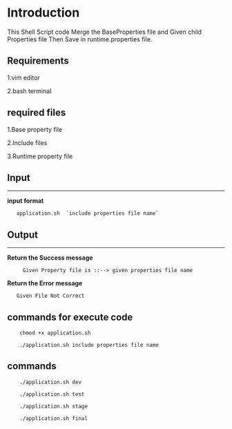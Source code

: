 # Introduction

This Shell Script code Merge the BaseProperties file  and Given child  Properties  file Then Save in runtime.properties file.

## Requirements
1.vim editor

2.bash terminal

## required files
1.Base property file

2.Include files

3.Runtime property file
## Input
----
 **input format**

       application.sh  `include properties file name`
       
## Output
----
      
**Return the Success message**

         Given Property file is ::--> given properties file name  
         
**Return the Error message** 
  
       Given File Not Correct
       
##  commands for execute code
   
        chmod +x application.sh
        
        ./application.sh include properties file name
       
## commands 

        ./application.sh dev 
        
        ./application.sh test
        
        ./application.sh stage
        
        ./application.sh final 
       

